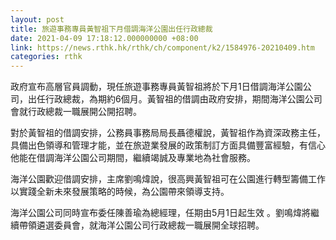 ```yaml
---
layout: post
title: 旅遊事務專員黃智祖下月借調海洋公園出任行政總裁
date: 2021-04-09 17:18:12.000000000 +08:00
link: https://news.rthk.hk/rthk/ch/component/k2/1584976-20210409.htm
categories: rthk
---
```


政府宣布高層官員調動，現任旅遊事務專員黃智祖將於下月1日借調海洋公園公司，出任行政總裁，為期約6個月。黃智祖的借調由政府安排，期間海洋公園公司會就行政總裁一職展開公開招聘。
 
對於黃智祖的借調安排，公務員事務局局長聶德權說，黃智祖作為資深政務主任，具備出色領導和管理才能，並在旅遊業發展的政策制訂方面具備豐富經驗，有信心他能在借調海洋公園公司期間，繼續竭誠及專業地為社會服務。

海洋公園歡迎借調安排，主席劉鳴煒說，很高興黃智祖可在公園進行轉型籌備工作以實踐全新未來發展策略的時候，為公園帶來領導支持。

海洋公園公司同時宣布委任陳善瑜為總經理，任期由5月1日起生效 。劉鳴煒將繼續帶領遴選委員會，就海洋公園公司行政總裁一職展開全球招聘。
